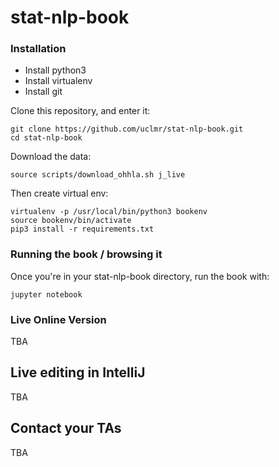 # stat-nlp-book

### Installation

* Install python3
* Install virtualenv
* Install git

Clone this repository, and enter it:
    
    git clone https://github.com/uclmr/stat-nlp-book.git
    cd stat-nlp-book
    
Download the data:

    source scripts/download_ohhla.sh j_live

Then create virtual env:
    
    virtualenv -p /usr/local/bin/python3 bookenv
    source bookenv/bin/activate
    pip3 install -r requirements.txt

### Running the book / browsing it

Once you're in your stat-nlp-book directory, run the book with:

    jupyter notebook

### Live Online Version

TBA


## Live editing in IntelliJ

TBA

## Contact your TAs

TBA
